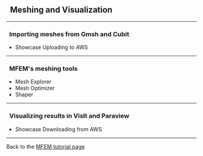 ## <i class="fa fa-picture-o"></i>&nbsp; Meshing and Visualization

---

### <i class="fa fa-check-square-o"></i>&nbsp; Importing meshes from Gmsh and Cubit
- Showcase Uploading to AWS

---

### <i class="fa fa-check-square-o"></i>&nbsp; MFEM's meshing tools
- Mesh Explorer
- Mesh Optimizer
- Shaper

---

### <i class="fa fa-check-square-o"></i>&nbsp; Visualizing results in VisIt and Paraview
- Showcase Downloading from AWS

---

Back to the [MFEM tutorial page](index.md)

<script type="text/x-mathjax-config">MathJax.Hub.Config({TeX: {equationNumbers: {autoNumber: "all"}}, tex2jax: {inlineMath: [['$','$']]}});</script>
<script type="text/javascript" src="https://cdnjs.cloudflare.com/ajax/libs/mathjax/2.7.2/MathJax.js?config=TeX-AMS_HTML"></script>

